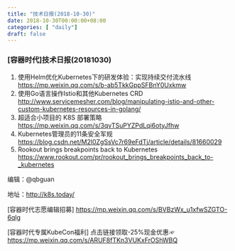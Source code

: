 ```yaml
--- 
title: "技术日报(2018-10-30)" 
date: 2018-10-30T00:00:00+08:00
categories: [ "daily"]
draft: false
---
```

### [容器时代]技术日报(20181030)

1. 使用Helm优化Kubernetes下的研发体验：实现持续交付流水线 <https://mp.weixin.qq.com/s/b-ab5TkkGppSFBnY0Uxkmw>
2. 使用Go语言操作Istio和其他Kubernetes CRD <http://www.servicemesher.com/blog/manipulating-istio-and-other-custom-kubernetes-resources-in-golang/>
3. 超适合小项目的 K8S 部署策略 <https://mp.weixin.qq.com/s/3qvTSuPYZPdLqi6otyJfhw>
4. Kubernetes管理员的11条安全军规 <https://blog.csdn.net/M2l0ZgSsVc7r69eFdTj/article/details/81660029>
5. Rookout brings breakpoints back to Kubernetes <https://www.rookout.com/pr/rookout_brings_breakpoints_back_to-_kubernetes>

编辑：@qbguan

地址：<http://k8s.today/>

[容器时代志愿编辑招募] <https://mp.weixin.qq.com/s/BVBzWx_u1xfwSZGTO-6qlg>

[容器时代专属KubeCon福利] 点击链接领取-25%现金优惠☞ <https://mp.weixin.qq.com/s/ARUF8fTKn3VUKxFrOShWBQ>
